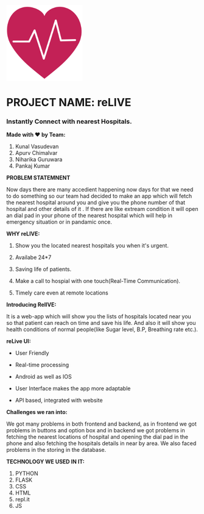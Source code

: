 <!-- PROJECT LOGO -->
<br />
<img align="center" src="static/heart.png" alt="app" height="200px"/>
<h1 align="left"> PROJECT NAME: reLIVE</h1>
<h3 align="left"> Instantly Connect with nearest Hospitals.</h3>


**Made with :heart: by Team:**

1. Kunal Vasudevan
2. Apurv Chimalvar
3. Niharika Guruwara
4. Pankaj Kumar


**PROBLEM STATEMNENT**

Now days there are many accedient happening now days for that we need to do something so our team had decided to make an app which will fetch the nearest hospital around you and give you the phone number of that hospital and other details of it . If there are like extream condition it will open an dial pad in your phone of the nearest hospital which will help in emergency situation or in pandamic once.  


**WHY reLIVE:**

1. Show you the located nearest hospitals you when it's urgent.

2. Availabe 24*7

3. Saving life of patients.

4. Make a call to hospial with one touch(Real-Time Communication).

5. Timely care even at remote locations


**Introducing RelIVE:**

It is a web-app which will show you the lists of hospitals located near you so that patient can reach on time and save his life. And also it will show you health conditions of normal people(like Sugar level, B.P, Breathing rate etc.).


**reLive UI:**

- User Friendly

- Real-time processing

- Android as well as IOS

- User Interface makes the app more adaptable

- API based, integrated with website 

**Challenges we ran into:**

We got many problems in both frontend and backend, as in frontend we got problems in buttons and option box and in backend we got problems in fetching the nearest locations of hospital and opening the dial pad in the phone and also fetching the hospitals details in near by area. We also faced problems in the storing in the database.


**TECHNOLOGY WE USED IN IT:**

1. PYTHON
2. FLASK
3. CSS
4. HTML
5. repl.it
6. JS

